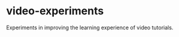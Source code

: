 video-experiments
=================

Experiments in improving the learning experience of video tutorials.